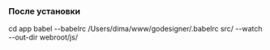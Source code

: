 ### После установки
cd app
babel --babelrc /Users/dima/www/godesigner/.babelrc src/ --watch --out-dir webroot/js/
